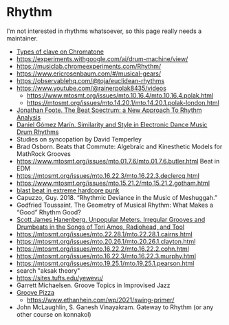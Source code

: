 Rhythm
===

I'm not interested in rhythms whatsoever, so this page really needs a maintainer.

- [Types of clave on Chromatone](https://chromatone.center/theory/rhythm/system/clave/)
- https://experiments.withgoogle.com/ai/drum-machine/view/
- https://musiclab.chromeexperiments.com/Rhythm/
- https://www.ericrosenbaum.com/#/musical-gears/
- https://observablehq.com/@toja/euclidean-rhythms
- https://www.youtube.com/@rainerpolak8435/videos
   - https://www.mtosmt.org/issues/mto.10.16.4/mto.10.16.4.polak.html
   - https://mtosmt.org/issues/mto.14.20.1/mto.14.20.1.polak-london.html
- [Jonathan Foote. The Beat Spectrum: a New Approach To Rhythm Analysis](http://www.rotorbrain.com/foote/papers/icme2001/icmehtml.htm)
- [Daniel Gómez Marín. Similarity and Style in Electronic Dance Music Drum Rhythms](https://www.tdx.cat/bitstream/handle/10803/543841/tdgm.pdf?sequence=1)
- Studies on syncopation by David Temperley
- Brad Osborn. Beats that Commute: Algebraic and Kinesthetic Models for MathRock Grooves
- https://www.mtosmt.org/issues/mto.01.7.6/mto.01.7.6.butler.html Beat in EDM
- https://mtosmt.org/issues/mto.16.22.3/mto.16.22.3.declercq.html
- https://www.mtosmt.org/issues/mto.15.21.2/mto.15.21.2.gotham.html
- [blast beat in extreme hardcore punk](https://mtosmt.org/issues/mto.19.25.1/mto.19.25.1.pearson.html)
- Capuzzo, Guy. 2018. “Rhythmic Deviance in the Music of Meshuggah.”
- Godfried Toussaint. The Geometry of Musical Rhythm: What Makes a “Good” Rhythm Good?
- [Scott James Hanenberg. Unpopular Meters. Irregular Grooves and Drumbeats in the Songs of Tori Amos, Radiohead, and Tool](https://tspace.library.utoronto.ca/bitstream/1807/91968/4/Hanenberg_Scott_201811_PhD_thesis.pdf)
- https://mtosmt.org/issues/mto.22.28.1/mto.22.28.1.cairns.html
- https://mtosmt.org/issues/mto.20.26.1/mto.20.26.1.clayton.html
- https://mtosmt.org/issues/mto.16.22.2/mto.16.22.2.cohn.html
- https://mtosmt.org/issues/mto.16.22.3/mto.16.22.3.murphy.html
- https://mtosmt.org/issues/mto.19.25.1/mto.19.25.1.pearson.html
- search "aksak theory"
- https://sites.tufts.edu/yewevu/
- Garrett Michaelsen. Groove Topics in Improvised Jazz
- [Groove Pizza](https://www.ethanhein.com/wp/groove-pizza/)
   - https://www.ethanhein.com/wp/2021/swing-primer/
- John McLaughlin, S. Ganesh Vinayakram. Gateway to Rhythm (or any other course on konnakol)
